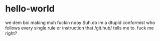 # hello-world
we dem boi making muh fuckin nooy
Suh.do im a dtupid conformist who follows every single rule or instruction that /git.hub/ tells me to. fuck me right?
